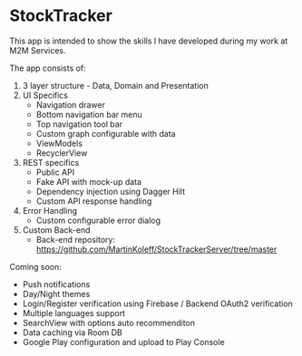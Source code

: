 # StockTracker
This app is intended to show the skills l have developed during my work at M2M Services.

The app consists of:
1. 3 layer structure - Data, Domain and Presentation
2. UI Specifics
   - Navigation drawer
   - Bottom navigation bar menu
   - Top navigation tool bar
   - Custom graph configurable with data
   - ViewModels
   - RecyclerView
3. REST specifics
   - Public API
   - Fake API with mock-up data
   - Dependency injection using Dagger Hilt
   - Custom API response handling
4. Error Handling
   - Custom configurable error dialog 
5. Custom Back-end
    - Back-end repository: https://github.com/MartinKoleff/StockTrackerServer/tree/master


Coming soon:
- Push notifications
- Day/Night themes
- Login/Register verification using Firebase / Backend OAuth2 verification
- Multiple languages support
- SearchView with options auto recommenditon
- Data caching via Room DB
- Google Play configuration and upload to Play Console

 
